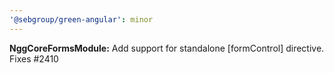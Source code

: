 ```yaml
---
'@sebgroup/green-angular': minor
---
```


**NggCoreFormsModule:** Add support for standalone [formControl] directive. Fixes #2410
